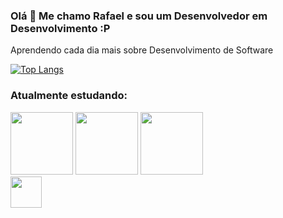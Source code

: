 ### Olá 👋 Me chamo Rafael e sou um Desenvolvedor em Desenvolvimento :P

Aprendendo cada dia mais sobre Desenvolvimento de Software

[![Top Langs](https://github-readme-stats.vercel.app/api/top-langs/?username=rafaDRF&layout=compact&hide=assembly)](https://github.com/anuraghazra/github-readme-stats)

### Atualmente estudando:

<div>
  <img src="https://cdn.jsdelivr.net/gh/devicons/devicon/icons/python/python-original-wordmark.svg" width = 100px/>
  <img src="https://cdn.jsdelivr.net/gh/devicons/devicon/icons/django/django-original.svg"  width = 100px/> 
  <img src="https://cdn.jsdelivr.net/gh/devicons/devicon/icons/postgresql/postgresql-plain-wordmark.svg" width = 100px/>
<div/>

<div>
  <a href="https://www.linkedin.com/in/rafael-dutra-71744a21a/" ><img src="https://cdn.jsdelivr.net/gh/devicons/devicon/icons/linkedin/linkedin-original.svg" width = 50px /><a/> 
<div/>
